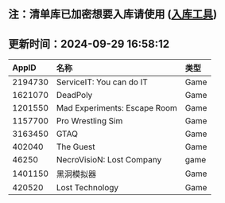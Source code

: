 ## 注：清单库已加密想要入库请使用 ([入库工具](https://github.com/BlankTMing/ManifestAutoUpdate/releases))

## 更新时间：2024-09-29 16:58:12
| AppID | 名称 | 类型  |
| :-------------------- | :----------------------------- | :----------- |
| 2194730 | ServiceIT: You can do IT| Game |
| 1621070 | DeadPoly| Game |
| 1201550 | Mad Experiments: Escape Room| Game |
| 1157700 | Pro Wrestling Sim| Game |
| 3163450 | GTAQ| Game |
| 402040 | The Guest| Game |
| 46250 | NecroVisioN: Lost Company| game |
| 1401150 | 黑洞模拟器| Game |
| 420520 | Lost Technology| Game |
